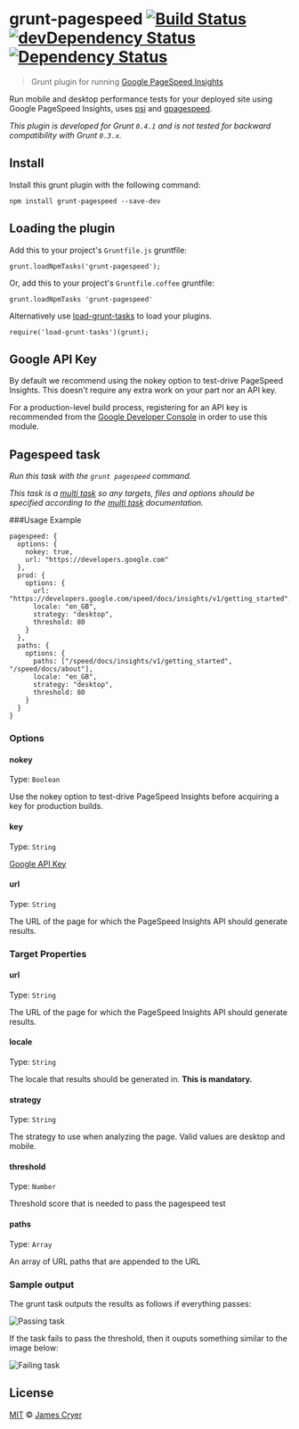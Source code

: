 # grunt-pagespeed [![Build Status](https://travis-ci.org/jrcryer/grunt-pagespeed.svg?branch=master)](https://travis-ci.org/jrcryer/grunt-pagespeed) [![devDependency Status](https://david-dm.org/jrcryer/grunt-pagespeed/dev-status.svg)](https://david-dm.org/jrcryer/grunt-pagespeed#info=devDependencies)  [![Dependency Status](https://david-dm.org/jrcryer/grunt-pagespeed.svg)](https://david-dm.org/jrcryer/grunt-pagespeed)

> Grunt plugin for running [Google PageSpeed Insights](https://developers.google.com/speed/docs/insights/)

Run mobile and desktop performance tests for your deployed site using Google PageSpeed Insights, uses [psi](https://github.com/addyosmani/psi/)  and [gpagespeed](https://github.com/zrrrzzt/gpagespeed/).

_This plugin is developed for Grunt `0.4.1` and is not tested for backward compatibility with Grunt `0.3.x`._

## Install

Install this grunt plugin with the following command:


    npm install grunt-pagespeed --save-dev


## Loading the plugin

Add this to your project's `Gruntfile.js` gruntfile:


    grunt.loadNpmTasks('grunt-pagespeed');


Or, add this to your project's `Gruntfile.coffee` gruntfile:


    grunt.loadNpmTasks 'grunt-pagespeed'


Alternatively use [load-grunt-tasks](https://github.com/sindresorhus/load-grunt-tasks) to load your plugins.


    require('load-grunt-tasks')(grunt);


## Google API Key

By default we recommend using the nokey option to test-drive PageSpeed Insights. This doesn't require any extra work on your part nor an API key.

For a production-level build process, registering for an API key is recommended from the [Google Developer Console](https://developers.google.com/speed/docs/insights/v1/getting_started#auth) in order to use this module.

## Pagespeed task

_Run this task with the `grunt pagespeed` command._

_This task is a [multi task][] so any targets, files and options should be specified according to the [multi task][] documentation._

[multi task]: https://github.com/gruntjs/grunt/wiki/Configuring-tasks


###Usage Example


    pagespeed: {
      options: {
        nokey: true,
        url: "https://developers.google.com"
      },
      prod: {
        options: {
          url: "https://developers.google.com/speed/docs/insights/v1/getting_started",
          locale: "en_GB",
          strategy: "desktop",
          threshold: 80
        }
      },
      paths: {
        options: {
          paths: ["/speed/docs/insights/v1/getting_started", "/speed/docs/about"],
          locale: "en_GB",
          strategy: "desktop",
          threshold: 80
        }
      }
    }

### Options

#### nokey
Type: `Boolean`

Use the nokey option to test-drive PageSpeed Insights before acquiring a key for production builds.

#### key
Type: `String`

[Google API Key](https://code.google.com/apis/console/)

#### url
Type: `String`

The URL of the page for which the PageSpeed Insights API should generate results.

### Target Properties

#### url
Type: `String`

The URL of the page for which the PageSpeed Insights API should generate results.

#### locale
Type: `String`

The locale that results should be generated in.  **This is mandatory.**

#### strategy
Type: `String`

The strategy to use when analyzing the page. Valid values are desktop and mobile.

#### threshold
Type: `Number`

Threshold score that is needed to pass the pagespeed test

#### paths
Type: `Array`

An array of URL paths that are appended to the URL

### Sample output

The grunt task outputs the results as follows if everything passes:

![Passing task](http://www.jamescryer.com/img/pass.png)

If the task fails to pass the threshold, then it ouputs something similar to the image below:

![Failing task](http://www.jamescryer.com/img/fail.png)

## License

[MIT](http://opensource.org/licenses/MIT) © [James Cryer](http://www.jamescryer.com)
